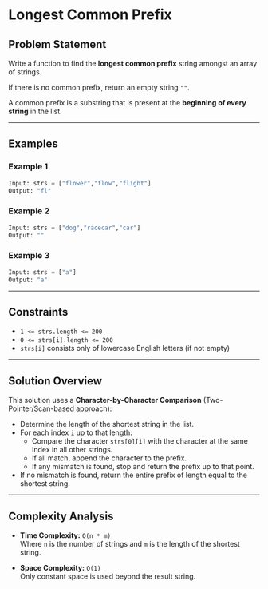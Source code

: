 # Longest Common Prefix

## Problem Statement

Write a function to find the **longest common prefix** string amongst an array of strings.

If there is no common prefix, return an empty string `""`.

A common prefix is a substring that is present at the **beginning of every string** in the list.

---

## Examples

### Example 1

```python
Input: strs = ["flower","flow","flight"]
Output: "fl"
```
### Example 2

```python
Input: strs = ["dog","racecar","car"]
Output: ""
```
### Example 3

```python
Input: strs = ["a"]
Output: "a"
```

---

## Constraints

- `1 <= strs.length <= 200`
- `0 <= strs[i].length <= 200`
- `strs[i]` consists only of lowercase English letters (if not empty)

---

## Solution Overview

This solution uses a **Character-by-Character Comparison** (Two-Pointer/Scan-based approach):

- Determine the length of the shortest string in the list.
- For each index `i` up to that length:
  - Compare the character `strs[0][i]` with the character at the same index in all other strings.
  - If all match, append the character to the prefix.
  - If any mismatch is found, stop and return the prefix up to that point.
- If no mismatch is found, return the entire prefix of length equal to the shortest string.

---

## Complexity Analysis

- **Time Complexity:** `O(n * m)`  
  Where `n` is the number of strings and `m` is the length of the shortest string.

- **Space Complexity:** `O(1)`  
  Only constant space is used beyond the result string.


